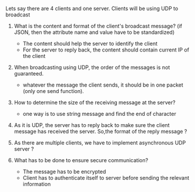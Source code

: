 Lets say there are 4 clients and one server. Clients will be using UDP to broadcast   
  
1. What is the content and format of the client's broadcast message? (if JSON, then the attribute name and value have to be standardized)  
  
      -  The content should help the server to identify the client   
      -  For the server to reply back, the content should contain current IP of the client    
  

   
2. When broadcasting using UDP, the order of the messages is not guaranteed.  
  
      - whatever the message the client sends,  it should be in one packet (only one send function).  
  
3. How to determine the size of the receiving message at the server?  
      - one way is to use string message and find the end of character   
  
4. As it is UDP, the server has to reply back to make sure the client message has received the server. So,the format of the reply message ?     
   
5. As there are multiple clients, we have to implement asynchronous UDP server ?

6. What has to be done to ensure secure communication?    

     - The message has to be encrypted     
     - Client has to authenticate itself to server before sending the relevant information 
